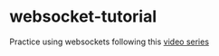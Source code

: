 # websocket-tutorial
Practice using websockets following this [video series](https://www.youtube.com/watch?v=vQjiN8Qgs3c&amp;list=PL4cUxeGkcC9i4V-_ZVwLmOusj8YAUhj_9)
